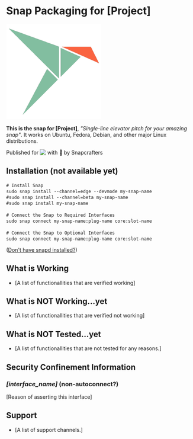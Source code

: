 # Snap Packaging for [Project]

  ![Icon of [Project]](gui/icon.png "Icon of [Project]")


**This is the snap for [Project]**, *"Single-line elevator pitch for your amazing snap"*. It works on Ubuntu, Fedora, Debian, and other major Linux distributions.

<!-- Uncomment and modify this when you are provided a build status badge
[![Snap Status](https://build.snapcraft.io/badge/snapcrafters/fork-and-rename-me.svg)](https://build.snapcraft.io/user/snapcrafters/fork-and-rename-me)
-->

<!-- Uncomment and modify this when you have a screenshot
![Screenshot of the Snapped Application](snap/screenshots/screenshot.png "Screenshot of the Snapped Application")
-->

Published for <img src="http://anything.codes/slack-emoji-for-techies/emoji/tux.png" align="top" width="24" /> with 💝 by Snapcrafters

## Installation (not available yet)

    # Install Snap
    sudo snap install --channel=edge --devmode my-snap-name
    #sudo snap install --channel=beta my-snap-name
    #sudo snap install my-snap-name
    
    # Connect the Snap to Required Interfaces
    sudo snap connect my-snap-name:plug-name core:slot-name
    
    # Connect the Snap to Optional Interfaces
    sudo snap connect my-snap-name:plug-name core:slot-name


([Don't have snapd installed?](https://snapcraft.io/docs/core/install))

## What is Working

* [A list of functionallities that are verified working]

## What is NOT Working...yet 

* [A list of functionallities that are verified not working]

## What is NOT Tested...yet

* [A list of functionallities that are not tested for any reasons.]

## Security Confinement Information

### _[interface_name]_ (non-autoconnect?)

[Reason of asserting this interface]

## Support

* [A list of support channels.]